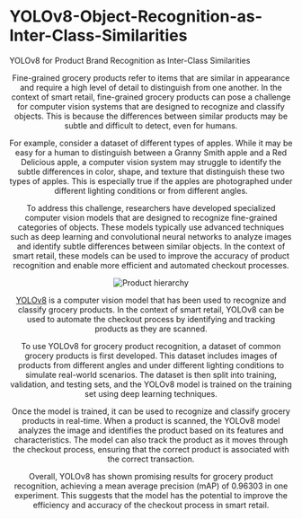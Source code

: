 # YOLOv8-Object-Recognition-as-Inter-Class-Similarities
YOLOv8 for Product Brand Recognition as Inter-Class Similarities
<div align="center">

Fine-grained grocery products refer to items that are similar in appearance and require a high level of detail to distinguish from one another. In the context of smart retail, fine-grained grocery products can pose a challenge for computer vision systems that are designed to recognize and classify objects. This is because the differences between similar products may be subtle and difficult to detect, even for humans. 

For example, consider a dataset of different types of apples. While it may be easy for a human to distinguish between a Granny Smith apple and a Red Delicious apple, a computer vision system may struggle to identify the subtle differences in color, shape, and texture that distinguish these two types of apples. This is especially true if the apples are photographed under different lighting conditions or from different angles. 

To address this challenge, researchers have developed specialized computer vision models that are designed to recognize fine-grained categories of objects. These models typically use advanced techniques such as deep learning and convolutional neural networks to analyze images and identify subtle differences between similar objects. In the context of smart retail, these models can be used to improve the accuracy of product recognition and enable more efficient and automated checkout processes.

![Product hierarchy](img/hierarchy.png)
  
[YOLOv8](https://github.com/ultralytics/ultralytics) is a computer vision model that has been used to recognize and classify grocery products. In the context of smart retail, YOLOv8 can be used to automate the checkout process by identifying and tracking products as they are scanned. 

To use YOLOv8 for grocery product recognition, a dataset of common grocery products is first developed. This dataset includes images of products from different angles and under different lighting conditions to simulate real-world scenarios. The dataset is then split into training, validation, and testing sets, and the YOLOv8 model is trained on the training set using deep learning techniques. 

Once the model is trained, it can be used to recognize and classify grocery products in real-time. When a product is scanned, the YOLOv8 model analyzes the image and identifies the product based on its features and characteristics. The model can also track the product as it moves through the checkout process, ensuring that the correct product is associated with the correct transaction. 

Overall, YOLOv8 has shown promising results for grocery product recognition, achieving a mean average precision (mAP) of 0.96303 in one experiment. This suggests that the model has the potential to improve the efficiency and accuracy of the checkout process in smart retail.

